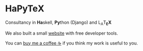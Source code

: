 # HaPyTe&Chi;

Consultancy in **Ha**skell, **Py**thon (Django) and L<sub>A</sub>T<b><sub>E</sub>&Chi;</b>

We also built a small [website](https://devtools.hapytex.eu/#/) with free developer tools.

You can [buy me a](https://buymeacoffee.com/hapytex)[ coffee ☕](https://ko-fi.com/hapytex) if you think my work is useful to you.
